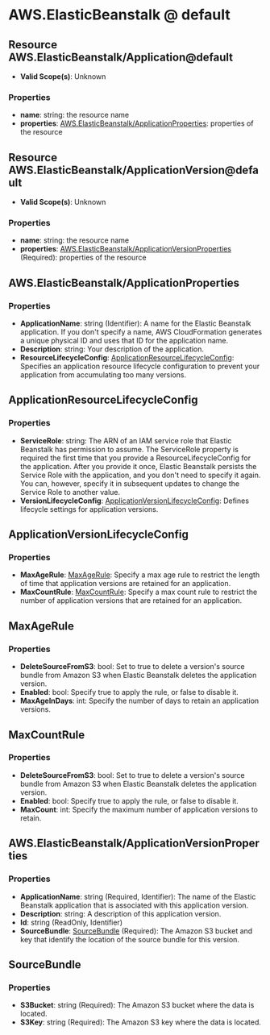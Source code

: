 # AWS.ElasticBeanstalk @ default

## Resource AWS.ElasticBeanstalk/Application@default
* **Valid Scope(s)**: Unknown
### Properties
* **name**: string: the resource name
* **properties**: [AWS.ElasticBeanstalk/ApplicationProperties](#awselasticbeanstalkapplicationproperties): properties of the resource

## Resource AWS.ElasticBeanstalk/ApplicationVersion@default
* **Valid Scope(s)**: Unknown
### Properties
* **name**: string: the resource name
* **properties**: [AWS.ElasticBeanstalk/ApplicationVersionProperties](#awselasticbeanstalkapplicationversionproperties) (Required): properties of the resource

## AWS.ElasticBeanstalk/ApplicationProperties
### Properties
* **ApplicationName**: string (Identifier): A name for the Elastic Beanstalk application. If you don't specify a name, AWS CloudFormation generates a unique physical ID and uses that ID for the application name.
* **Description**: string: Your description of the application.
* **ResourceLifecycleConfig**: [ApplicationResourceLifecycleConfig](#applicationresourcelifecycleconfig): Specifies an application resource lifecycle configuration to prevent your application from accumulating too many versions.

## ApplicationResourceLifecycleConfig
### Properties
* **ServiceRole**: string: The ARN of an IAM service role that Elastic Beanstalk has permission to assume. The ServiceRole property is required the first time that you provide a ResourceLifecycleConfig for the application. After you provide it once, Elastic Beanstalk persists the Service Role with the application, and you don't need to specify it again. You can, however, specify it in subsequent updates to change the Service Role to another value.
* **VersionLifecycleConfig**: [ApplicationVersionLifecycleConfig](#applicationversionlifecycleconfig): Defines lifecycle settings for application versions.

## ApplicationVersionLifecycleConfig
### Properties
* **MaxAgeRule**: [MaxAgeRule](#maxagerule): Specify a max age rule to restrict the length of time that application versions are retained for an application.
* **MaxCountRule**: [MaxCountRule](#maxcountrule): Specify a max count rule to restrict the number of application versions that are retained for an application.

## MaxAgeRule
### Properties
* **DeleteSourceFromS3**: bool: Set to true to delete a version's source bundle from Amazon S3 when Elastic Beanstalk deletes the application version.
* **Enabled**: bool: Specify true to apply the rule, or false to disable it.
* **MaxAgeInDays**: int: Specify the number of days to retain an application versions.

## MaxCountRule
### Properties
* **DeleteSourceFromS3**: bool: Set to true to delete a version's source bundle from Amazon S3 when Elastic Beanstalk deletes the application version.
* **Enabled**: bool: Specify true to apply the rule, or false to disable it.
* **MaxCount**: int: Specify the maximum number of application versions to retain.

## AWS.ElasticBeanstalk/ApplicationVersionProperties
### Properties
* **ApplicationName**: string (Required, Identifier): The name of the Elastic Beanstalk application that is associated with this application version. 
* **Description**: string: A description of this application version.
* **Id**: string (ReadOnly, Identifier)
* **SourceBundle**: [SourceBundle](#sourcebundle) (Required): The Amazon S3 bucket and key that identify the location of the source bundle for this version. 

## SourceBundle
### Properties
* **S3Bucket**: string (Required): The Amazon S3 bucket where the data is located.
* **S3Key**: string (Required): The Amazon S3 key where the data is located.

